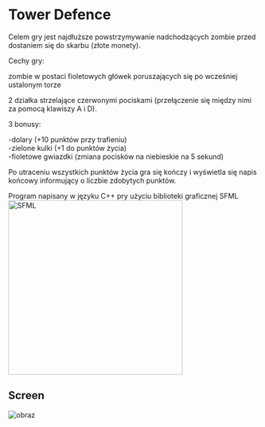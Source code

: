 # Tower Defence 

Celem gry jest najdłuższe powstrzymywanie nadchodzących zombie
przed dostaniem się do skarbu (złote monety).

Cechy gry:

zombie w postaci fioletowych główek poruszających się po wcześniej ustalonym torze

2 działka strzelające czerwonymi pociskami (przełączenie się między nimi za pomocą klawiszy A i D).

3 bonusy:

-dolary (+10 punktów przy trafieniu)<br>
-zielone kulki (+1 do punktów życia)<br>
-fioletowe gwiazdki (zmiana pocisków na niebieskie na 5 sekund)<br>

Po utraceniu wszystkich punktów życia gra się kończy i wyświetla się napis końcowy
informujący o liczbie zdobytych punktów.

Program napisany w języku C++ pry użyciu biblioteki graficznej SFML <img src="https://www.sfml-dev.org/" width="350" alt="SFML">

## Screen

<p align="center">

![obraz](https://github.com/JayBroe/Gra-Tower-Defense/assets/51862197/ec450333-fe4b-4f94-81a0-0e7bf1c1e4e5)

</p>
